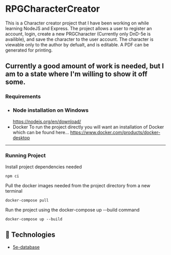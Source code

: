 # RPGCharacterCreator

This is a Character creator project that I have been working on while learning NodeJS and Express. The project allows a user to register an account, login, create a new PRGCharacter
(Currently only DnD-5e is availible), and save the character to the user account. The character is viewable only to the author by defualt, and is editable. 
A PDF can be generated for printing.

Currently a good amount of work is needed, but I am to a state where I'm willing to show it off some.
---
### Requirements
- ### Node installation on Windows
  https://nodejs.org/en/download/
- Docker
  To run the project directly you will want an installation of Docker which can be found here...
  https://www.docker.com/products/docker-desktop
---
### Running Project
  Install project dependencies needed
  ```shell
  npm ci
  ```
  Pull the docker images needed from the project directory from a new terminal
  ```shell
  docker-compose pull
  ```
  Run the project using the docker-compose up --build command
  ```shell
  docker-compose up --build
  ```
  
  ## :rocket: Technologies ##
  - [5e-database](http://dnd5eapi.co/)
  
  
  
